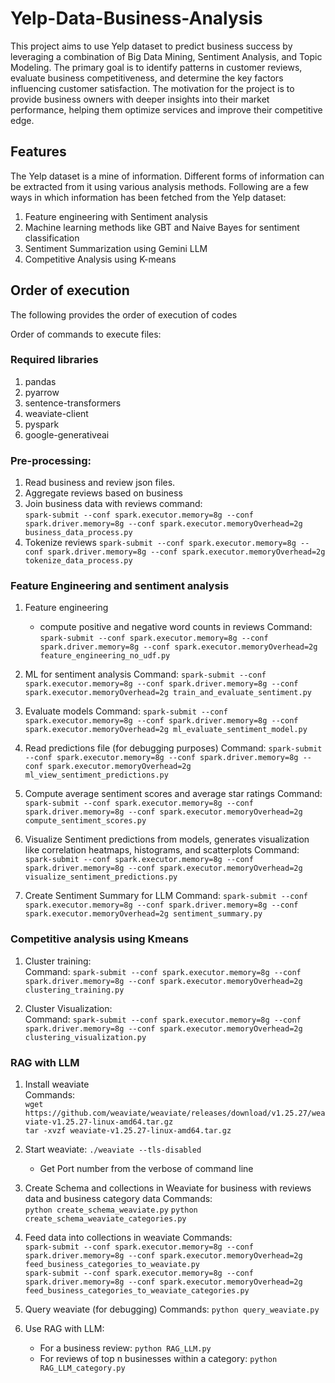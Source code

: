 # Yelp-Data-Business-Analysis
This project aims to use Yelp dataset to predict business success by leveraging a combination of Big Data Mining, Sentiment Analysis, and Topic Modeling. The primary goal is to identify patterns in customer reviews, evaluate business competitiveness, and determine the
key factors influencing customer satisfaction. The motivation for the project is to provide business owners with deeper insights into their market performance, helping them optimize services and improve their competitive edge.

## Features
The Yelp dataset is a mine of information. Different forms of information can be extracted from it using various analysis methods. Following are a few ways in which information has been fetched from the Yelp dataset:
1. Feature engineering with Sentiment analysis
2. Machine learning methods like GBT and Naive Bayes for sentiment classification
3. Sentiment Summarization using Gemini LLM
4. Competitive Analysis using K-means

## Order of execution
The following provides the order of execution of codes

Order of commands to execute files:

### Required libraries
1. pandas
2. pyarrow
3. sentence-transformers
4. weaviate-client
5. pyspark
6. google-generativeai

### Pre-processing:
1. Read business and review json files.
2. Aggregate reviews based on business
3. Join business data with reviews command:  
	`spark-submit --conf spark.executor.memory=8g --conf spark.driver.memory=8g --conf spark.executor.memoryOverhead=2g business_data_process.py`	
4. Tokenize reviews
	`spark-submit --conf spark.executor.memory=8g --conf spark.driver.memory=8g --conf spark.executor.memoryOverhead=2g tokenize_data_process.py`
	
### Feature Engineering and sentiment analysis
1. Feature engineering
	- compute positive and negative word counts in reviews
	Command: `spark-submit --conf spark.executor.memory=8g --conf spark.driver.memory=8g --conf spark.executor.memoryOverhead=2g feature_engineering_no_udf.py`

2. ML for sentiment analysis
	Command: `spark-submit --conf spark.executor.memory=8g --conf spark.driver.memory=8g --conf spark.executor.memoryOverhead=2g train_and_evaluate_sentiment.py`
	
3. Evaluate models
	Command: `spark-submit --conf spark.executor.memory=8g --conf spark.driver.memory=8g --conf spark.executor.memoryOverhead=2g ml_evaluate_sentiment_model.py`
	
4. Read predictions file (for debugging purposes)
	Command: `spark-submit --conf spark.executor.memory=8g --conf spark.driver.memory=8g --conf spark.executor.memoryOverhead=2g ml_view_sentiment_predictions.py`
	
5. Compute average sentiment scores and average star ratings
	Command: `spark-submit --conf spark.executor.memory=8g --conf spark.driver.memory=8g --conf spark.executor.memoryOverhead=2g compute_sentiment_scores.py`
	
6. Visualize Sentiment predictions from models, generates visualization like correlation heatmaps, histograms, and scatterplots
	Command: `spark-submit --conf spark.executor.memory=8g --conf spark.driver.memory=8g --conf spark.executor.memoryOverhead=2g visualize_sentiment_predictions.py`
	
7. Create Sentiment Summary for LLM
	Command: `spark-submit --conf spark.executor.memory=8g --conf spark.driver.memory=8g --conf spark.executor.memoryOverhead=2g sentiment_summary.py`

### Competitive analysis using Kmeans
1. Cluster training:  
	Command: `spark-submit --conf spark.executor.memory=8g --conf spark.driver.memory=8g --conf spark.executor.memoryOverhead=2g clustering_training.py`
		
2. Cluster Visualization:  
	Command: `spark-submit --conf spark.executor.memory=8g --conf spark.driver.memory=8g --conf spark.executor.memoryOverhead=2g clustering_visualization.py`

### RAG with LLM
1. Install weaviate  
	Commands:  
	`wget https://github.com/weaviate/weaviate/releases/download/v1.25.27/weaviate-v1.25.27-linux-amd64.tar.gz`  
	`tar -xvzf weaviate-v1.25.27-linux-amd64.tar.gz`

3. Start weaviate: `./weaviate --tls-disabled`  
	- Get Port number from the verbose of command line
	
4. Create Schema and collections in Weaviate for business with reviews data and business category data
	Commands:  
	`python create_schema_weaviate.py`
	`python create_schema_weaviate_categories.py`
	
5. Feed data into collections in weaviate
	Commands:  
	`spark-submit --conf spark.executor.memory=8g --conf spark.driver.memory=8g --conf spark.executor.memoryOverhead=2g feed_business_categories_to_weaviate.py`  
	`spark-submit --conf spark.executor.memory=8g --conf spark.driver.memory=8g --conf spark.executor.memoryOverhead=2g feed_business_categories_to_weaviate_categories.py`
	
6. Query weaviate (for debugging)
	Commands: `python query_weaviate.py`
	
7. Use RAG with LLM:
	- For a business review: `python RAG_LLM.py`
	- For reviews of top n businesses within a category: `python RAG_LLM_category.py`
	
